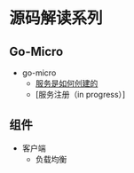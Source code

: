 # 源码解读系列

## Go-Micro

- go-micro
  - [服务是如何创建的](https://micro.mu/blog/cn/2019/05/23/how-does-go-micro-server-be-bulit.html)
  - [服务注册（in progress）]
  
## 组件

- 客户端
  - 负载均衡